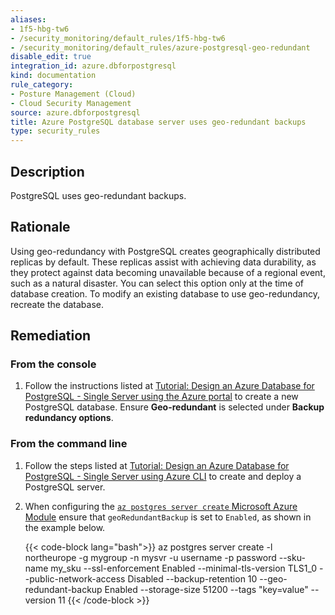 ```yaml
---
aliases:
- 1f5-hbg-tw6
- /security_monitoring/default_rules/1f5-hbg-tw6
- /security_monitoring/default_rules/azure-postgresql-geo-redundant
disable_edit: true
integration_id: azure.dbforpostgresql
kind: documentation
rule_category:
- Posture Management (Cloud)
- Cloud Security Management
source: azure.dbforpostgresql
title: Azure PostgreSQL database server uses geo-redundant backups
type: security_rules
---
```


## Description

PostgreSQL uses geo-redundant backups.

## Rationale

Using geo-redundancy with PostgreSQL creates geographically distributed replicas by default. These replicas assist with achieving data durability, as they protect against data becoming unavailable because of a regional event, such as a natural disaster. You can select this option only at the time of database creation. To modify an existing database to use geo-redundancy, recreate the database.

## Remediation

### From the console

1. Follow the instructions listed at [Tutorial: Design an Azure Database for PostgreSQL - Single Server using the Azure portal][1] to create a new PostgreSQL database. Ensure **Geo-redundant** is selected under **Backup redundancy options**.

### From the command line

1. Follow the steps listed at [Tutorial: Design an Azure Database for PostgreSQL - Single Server using Azure CLI][2] to create and deploy a PostgreSQL server.
2. When configuring the [`az postgres server create` Microsoft Azure Module][3] ensure that `geoRedundantBackup` is set to `Enabled`, as shown in the example below. 

    {{< code-block lang="bash">}}
    az postgres server create 
        -l northeurope 
        -g mygroup 
        -n mysvr 
        -u username 
        -p password 
        --sku-name my_sku
        --ssl-enforcement Enabled 
        --minimal-tls-version TLS1_0 
        --public-network-access Disabled 
        --backup-retention 10 
        --geo-redundant-backup Enabled 
        --storage-size 51200 
        --tags "key=value" 
        --version 11
    {{< /code-block >}}

[1]: https://docs.microsoft.com/en-us/azure/postgresql/tutorial-design-database-using-azure-portal
[2]: https://docs.microsoft.com/en-us/azure/postgresql/tutorial-design-database-using-azure-cli
[3]: https://docs.microsoft.com/en-us/cli/azure/postgres/server?view=azure-cli-latest#az-postgres-server-create
